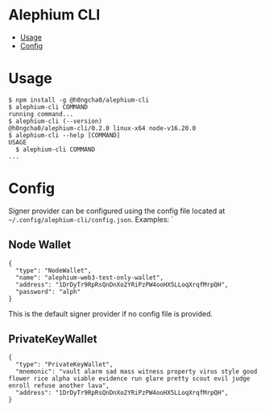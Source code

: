 Alephium CLI
=================

<!-- toc -->
* [Usage](#usage)
* [Config](#config)
<!-- tocstop -->
# Usage
<!-- usage -->
```sh-session
$ npm install -g @h0ngcha0/alephium-cli
$ alephium-cli COMMAND
running command...
$ alephium-cli (--version)
@h0ngcha0/alephium-cli/0.2.0 linux-x64 node-v16.20.0
$ alephium-cli --help [COMMAND]
USAGE
  $ alephium-cli COMMAND
...
```
<!-- usagestop -->

# Config

Signer provider can be configured using the config file located at
`~/.config/alephium-cli/config.json`. Examples:
`

## Node Wallet
```
{
  "type": "NodeWallet",
  "name": "alephium-web3-test-only-wallet",
  "address": "1DrDyTr9RpRsQnDnXo2YRiPzPW4ooHX5LLoqXrqfMrpQH",
  "password": "alph"
}
```
This is the default signer provider if no config file is provided.

## PrivateKeyWallet
```
{
  "type": "PrivateKeyWallet",
  "mnemonic": "vault alarm sad mass witness property virus style good flower rice alpha viable evidence run glare pretty scout evil judge enroll refuse another lava",
  "address": "1DrDyTr9RpRsQnDnXo2YRiPzPW4ooHX5LLoqXrqfMrpQH",
}
```
